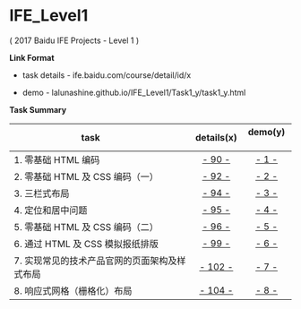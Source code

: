 # IFE_Level1

( 2017 Baidu IFE Projects - Level 1 )

**Link Format**

- task details - ife.baidu.com/course/detail/id/x

- demo - lalunashine.github.io/IFE_Level1/Task1_y/task1_y.html

**Task Summary**

| task                      | details(x)                                        | demo(y)   |
| -------------             | :-------------:                                   | :-------------:| 
| 1. 零基础 HTML 编码 | [- 90 -](http://ife.baidu.com/course/detail/id/90)| [- 1 -]( http://lalunashine.github.io/IFE_Level1/Task1_1/task1_1.html)|
| 2. 零基础 HTML 及 CSS 编码（一）| [- 92 -](http://ife.baidu.com/course/detail/id/92)| [- 2 -]( http://lalunashine.github.io/IFE_Level1/Task1_2/task1_2.html)|
| 3. 三栏式布局  | [- 94 -](http://ife.baidu.com/course/detail/id/94)| [- 3 -]( http://lalunashine.github.io/IFE_Level1/Task1_3/task1_3.html)|
| 4. 定位和居中问题 | [- 95 -](http://ife.baidu.com/course/detail/id/95)| [- 4 -]( http://lalunashine.github.io/IFE_Level1/Task1_4/task1_4.html)|
| 5. 零基础 HTML 及 CSS 编码（二）| [- 96 -](http://ife.baidu.com/course/detail/id/96)| [- 5 -]( http://lalunashine.github.io/IFE_Level1/Task1_5/task1_5.html)|
| 6. 通过 HTML 及 CSS 模拟报纸排版 | [- 99 -](http://ife.baidu.com/course/detail/id/99)| [- 6 -]( http://lalunashine.github.io/IFE_Level1/Task1_6/task1_6.html)|
| 7. 实现常见的技术产品官网的页面架构及样式布局 | [- 102 -](http://ife.baidu.com/course/detail/id/102)| [- 7 -]( http://lalunashine.github.io/IFE_Level1/Task1_7/task1_7.html)|
| 8. 响应式网格（栅格化）布局 | [- 104 -](http://ife.baidu.com/course/detail/id/104)| [- 8 -]( http://lalunashine.github.io/IFE_Level1/Task1_8/task1_8.html)|  
